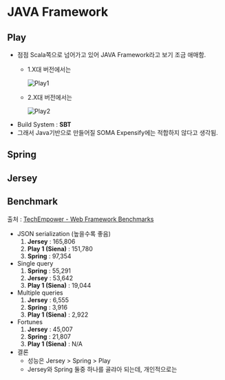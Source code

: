 # JAVA Framework

## Play
* 점점 Scala쪽으로 넘어가고 있어 JAVA Framework라고 보기 조금 애매함.
	* 1.X대 버전에서는
	
		![Play1](https://github.com/devholic/SOMAExpensify/blob/master/study/resources/javaframework/play1.png)
	* 2.X대 버전에서는
		
		![Play2](https://github.com/devholic/SOMAExpensify/blob/master/study/resources/javaframework/play2.png)
* Build System : **SBT**
* 그래서 Java기반으로 만들어질 SOMA Expensify에는 적합하지 않다고 생각됨.

## Spring

## Jersey

## Benchmark
출처 : [TechEmpower - Web Framework Benchmarks](https://www.techempower.com/benchmarks/)

* JSON serialization (높을수록 좋음)
	1. **Jersey** : 165,806
	2. **Play 1 (Siena)** : 151,780
	3. **Spring** : 97,354 
* Single query
	1. **Spring** : 55,291
	2. **Jersey** : 53,642
	3. **Play 1 (Siena)** : 19,044
* Multiple queries
	1. **Jersey** : 6,555
	2. **Spring** : 3,916
	3. **Play 1 (Siena)** : 2,922
* Fortunes
	1. **Jersey** : 45,007
	2. **Spring** : 21,807
	3. **Play 1 (Siena)** : N/A
* 결론
	* 성능은 Jersey > Spring > Play
	* Jersey와 Spring 둘중 하나를 골랴아 되는데, 개인적으로는